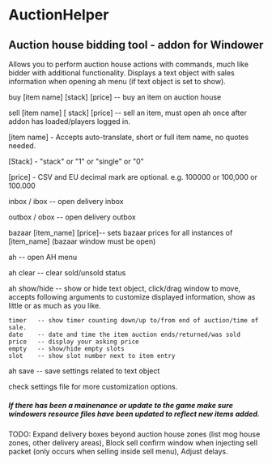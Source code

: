 AuctionHelper
=============
Auction house bidding tool - addon for Windower
-----------------------------------------------
Allows you to perform auction house actions with commands, much like bidder with additional functionality.
Displays a text object with sales information when opening ah menu (if text object is set to show).

buy [item name] [stack] [price] -- buy an item on auction house

sell [item name] [ stack] [price] -- sell an item, must open ah once after addon has loaded/players logged in.

[item name] - Accepts auto-translate, short or full item name, no quotes needed.

[Stack] - "stack" or "1" or "single" or "0"

[price] - CSV and EU decimal mark are optional. e.g. 100000 or 100,000 or 100.000

inbox / ibox	-- open delivery inbox

outbox / obox	-- open delivery outbox

bazaar [item_name] [price]-- sets bazaar prices for all instances of [item_name] (bazaar window must be open)

ah		-- open AH menu

ah clear 	-- clear sold/unsold status

ah show/hide -- show or hide text object, click/drag window to move, accepts following arguments to customize displayed information, show as little or as much as you like.

	timer	-- show timer counting down/up to/from end of auction/time of sale.
	date	-- date and time the item auction ends/returned/was sold
	price	-- display your asking price
	empty	-- show/hide empty slots
	slot	-- show slot number next to item entry

ah save -- save settings related to text object


check settings file for more customization options.

##### If there has been a mainenance or update to the game make sure windowers resource files have been updated to reflect new items added.

TODO:	Expand delivery boxes beyond auction house zones (list mog house zones, other delivery areas),
	Block sell confirm window when injecting sell packet (only occurs when selling inside sell menu),
	Adjust delays.

